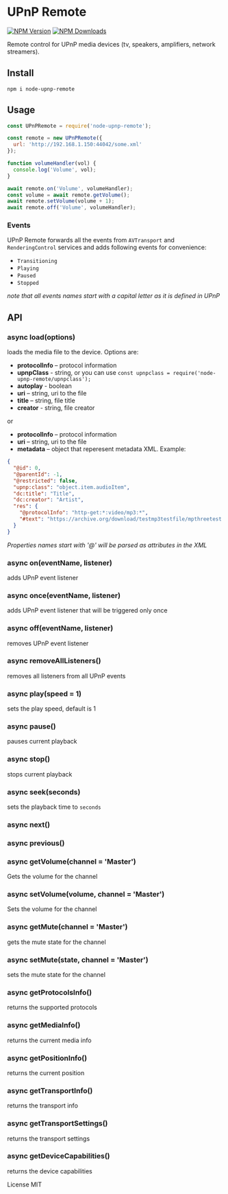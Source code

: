 # UPnP Remote

[![NPM Version](https://img.shields.io/npm/v/node-upnp-remote.svg?style=flat-square)](https://www.npmjs.com/package/node-upnp-remote)
[![NPM Downloads](https://img.shields.io/npm/dt/node-upnp-remote.svg?style=flat-square)](https://www.npmjs.com/package/node-upnp-remote)

 Remote control for UPnP media devices (tv, speakers, amplifiers, network streamers).

## Install

`npm i node-upnp-remote`

## Usage

```js
const UPnPRemote = require('node-upnp-remote');

const remote = new UPnPRemote({
  url: 'http://192.168.1.150:44042/some.xml'
});

function volumeHandler(vol) {
  console.log('Volume', vol);
}

await remote.on('Volume', volumeHandler);
const volume = await remote.getVolume();
await remote.setVolume(volume + 1);
await remote.off('Volume', volumeHandler);

```

### Events

UPnP Remote forwards all the events from `AVTransport` and `RenderingControl` services and adds following events for convenience:

- `Transitioning`
- `Playing`
- `Paused`
- `Stopped`

_note that all events names start with a capital letter as it is defined in UPnP_

## API

### async load(options)

loads the media file to the device. Options are:

* __protocolInfo__ – protocol information
* __upnpClass__ - string, or you can use `const upnpclass = require('node-upnp-remote/upnpclass');`
* __autoplay__ - boolean
* __uri__ – string, uri to the file
* __title__ – string, file title
* __creator__ - string, file creator

or

* __protocolInfo__ – protocol information
* __uri__ – string, uri to the file
* __metadata__ – object that reperesent metadata XML. Example:

```json
{
  "@id": 0,
  "@parentId": -1,
  "@restricted": false,
  "upnp:class": "object.item.audioItem",
  "dc:title": "Title",
  "dc:creator": "Artist",
  "res": {
    "@protocolInfo": "http-get:*:video/mp3:*",
    "#text": "https://archive.org/download/testmp3testfile/mpthreetest.mp3"
  }
}
```

_Properties names start with '@' will be parsed as attributes in the XML_

### async on(eventName, listener)

adds UPnP event listener

### async once(eventName, listener)

adds UPnP event listener that will be triggered only once

### async off(eventName, listener)

removes UPnP event listener

### async removeAllListeners()

removes all listeners from all UPnP events

### async play(speed = 1)

sets the play speed, default is 1

### async pause()

pauses current playback

### async stop()

stops current playback

### async seek(seconds)

sets the playback time to `seconds`

### async next()

### async previous()

### async getVolume(channel = 'Master')

Gets the volume for the channel

### async setVolume(volume, channel = 'Master')

Sets the volume for the channel

### async getMute(channel = 'Master')

gets the mute state for the channel

### async setMute(state, channel = 'Master')

sets the mute state for the channel

### async getProtocolsInfo()

returns the supported protocols

### async getMediaInfo()

returns the current media info

### async getPositionInfo()

returns the current position

### async getTransportInfo()

returns the transport info

### async getTransportSettings()

returns the transport settings

### async getDeviceCapabilities()

returns the device capabilities

License MIT
